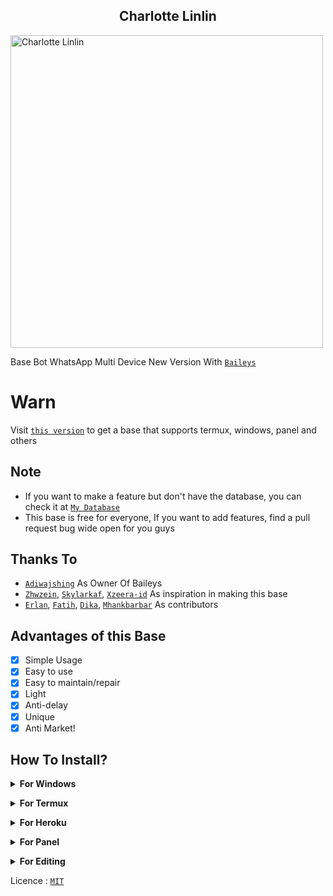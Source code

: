 ## <b><center>Charlotte Linlin</center></b>

<img src="https://telegra.ph/file/71c196cc44dbe175c72c0.jpg" alt="Charlotte Linlin" width="500"/>

Base Bot WhatsApp Multi Device New Version With [`Baileys`](https://github.com/adiwajshing/baileys)

# Warn
Visit [`this version`](https://github.com/NzrlAfndi/Charlotte-Linlin) to get a base that supports termux, windows, panel and others

## Note
* If you want to make a feature but don't have the database, you can check it at [`My Database`](https://github.com/NzrlAfndi/Databasee)
* This base is free for everyone, If you want to add features, find a pull request bug wide open for you guys

## Thanks To
* [`Adiwajshing`](https://github.com/Adiwajshing) As Owner Of Baileys
* [`Zhwzein`](https://github.com/zhwzein), [`Skylarkaf`](https://github.com/skylarkaf), [`Xzeera-id`](https://github.com/xzeera-id) As inspiration in making this base
* [`Erlan`](https://github.com/Erlanrahmat), [`Fatih`](https://github.com/fatiharridho), [`Dika`](https://github.com/Dikaarndt), [`Mhankbarbar`](https://github.com/Mhankbarbar) As contributors

## Advantages of this Base
-   [x] Simple Usage
-   [x] Easy to use
-   [x] Easy to maintain/repair
-   [x] Light
-   [x] Anti-delay
-   [x] Unique
-   [x] Anti Market!

## How To Install?
<b><details><summary>For Windows</summary></b>
* Download & Install [`Git`](https://git-scm.com/downloads)
* Download & Install [`NodeJS`](https://nodejs.org/en/download)
* Download & Install [`FFmpeg`](https://ffmpeg.org/download.html)

```
Don't forget to add FFmpeg to the PATH environment variable
```

```
> git clone https://github.com/NzrlAfndi/Charlotte-Linlin
> cd Charlotte-Linlin
> npm install
```
</details>

<b><details><summary>For Termux</summary></b>
* Highly Recommended To use [`termux from Fdroid!`](https://f-droid.org/en/packages/com.termux/)

``` bash
apt update && apt upgrade
pkg install nodejs
pkg install bash
bash install.sh
npm start
```
</details>

<b><details><summary>For Heroku</summary></b>
[![Deploy](https://www.herokucdn.com/deploy/button.png)](https://heroku.com/deploy)
* Don't Forget To Add Buildpack
```
heroku/nodejs
https://github.com/jonathanong/heroku-buildpack-ffmpeg-latest
https://github.com/clhuang/heroku-buildpack-webp-binaries.git
```
</details>

<b><details><summary>For Panel</summary></b>
* Make sure that the panel you are using supports webpmux
</details>

<b><details><summary>For Editing</summary></b>
* Change everything as needed in [`settings.js`](https://github.com/NzrlAfndi/Charlotte-Linlin/blob/master/settings.js)
* Add features in [`command`](https://github.com/NzrlAfndi/Charlotte-Linlin/blob/master/command)
* Session : MultiFileAuthState
* Support : Windows, Termux & Panel
</details>

Licence : [`MIT`](https://en.wikipedia.org/wiki/MIT_License)



